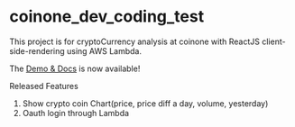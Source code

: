 # coinone_dev_coding_test

This project is for cryptoCurrency analysis at coinone with ReactJS client-side-rendering using AWS Lambda.

The [Demo & Docs](https://d1wuvpg9dc736.cloudfront.net) is now available!

Released Features

1. Show crypto coin Chart(price, price diff a day, volume, yesterday)
2. Oauth login through Lambda
   <!-- 3. Analyze your coin status(using coinone user api)
3. Alarm following coin change -->

# Project spec

* React v16.0
* React-Router v4
* Other dependencies

  **Packages**

* **TypeScript** - Basic language
* **ReactJS** - Frontend library
* **Redux** - App state manager
* **Serverless** - managing AWS Lambda, API Gateway, and the others within cloud-formation

# Before Project Start

* This isn't free to start. Because it uses AWS's several services(Lambda, API Gateway, S3, CloudFront, CloudFormation, (Route53))\*

1. Set AWS Credential
   You should set AWS IAM Role and account setting.
   visit below guide and precede AWS settings before run deploying script
   [Serverless AWS account setting guide](https://serverless.com/framework/docs/providers/aws/guide/credentials/)

2. Make S3 Bucket to upload your bundled S3

```
Make S3 Bucket
(If you can connect this with CDN like the Cloudfront, the script loading speed will be better. But in this case you should change some code in deploy logic and normal logic too.)
```

`Set S3 Bucket information in <root_directory>/scripts/builds/config.ts`

# How to install

```
git clone https://github.com/academey/coinone_dev_interview
cd react-universal-in-serverless
npm install
```

### How to use

**Running dev server**

```
npm run dev
```

### Build production script

_at staging server_

```
npm run deploy:stage
```

_at production server_

```
npm run deploy:prod
```

## Contributing

If you want to contribute something, just make Pull Request or Issue for us.
we will appreciate all of your contributions. thanks.

## Authors

* **academey** [GitHub](https://github.com/academey)

### Logs in Terminal (please read serverless official docs)

```
npm i -g serverless
serverless logs -f [function name] -s [stage name]
```

```
ex) serverless logs -f ssr -s stage
```

If you want to watch logs in watch mode(continuously),
just run with -t option

```
serverless logs -f [function name] -s [stage name] -t
```

# deploy process

1. Make and Apply new git tag for SCM and destination path.
2. Make bundled JS files for server-side and browser-side.
3. Upload bundled JS files to S3 and Remove browser side bundled JS.
4. Copy package.json that only for serverless to dist folder.
5. Install all packages in dist folder and zip them with bundled JS.
6. Deploy Lambda and relevant packages by using serverless

# Todos

* **Adding TEST**
* **Minimizing node_modules size**
* **Add Expectation Feature**
